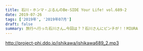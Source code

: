 ```yaml
---
title: 石川・ホンマ・ぶるんのBe-SIDE Your Life! vol.689-2
date: 2019-07-26
tags: ['2019年', '2019年07月']
draft: false
summary: 旅行へ行った石川さん…今回は？？石川さんにピンチが！！MIURA
---
```


http://project-phi.ddo.jp/ishikawa/ishikawa689_2.mp3
